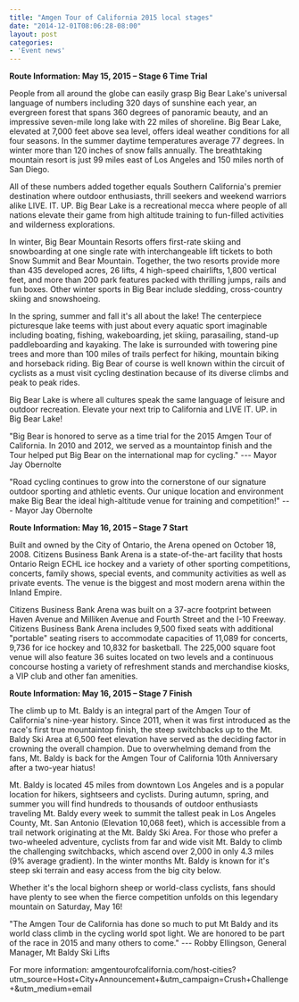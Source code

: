 ```yaml
---
title: "Amgen Tour of California 2015 local stages"
date: "2014-12-01T08:06:28-08:00"
layout: post
categories:
- 'Event news'
---
```


**Route Information: May 15, 2015 – Stage 6 Time Trial**

People from all around the globe can easily grasp Big Bear Lake's universal language of numbers including 320 days of sunshine each year, an evergreen forest that spans 360 degrees of panoramic beauty, and an impressive seven-mile long lake with 22 miles of shoreline. Big Bear Lake, elevated at 7,000 feet above sea level, offers ideal weather conditions for all four seasons. In the summer daytime temperatures average 77 degrees. In winter more than 120 inches of snow falls annually. The breathtaking mountain resort is just 99 miles east of Los Angeles and 150 miles north of San Diego.

All of these numbers added together equals Southern California's premier destination where outdoor enthusiasts, thrill seekers and weekend warriors alike LIVE. IT. UP. Big Bear Lake is a recreational mecca where people of all nations elevate their game from high altitude training to fun-filled activities and wilderness explorations.

In winter, Big Bear Mountain Resorts offers first-rate skiing and snowboarding at one single rate with interchangeable lift tickets to both Snow Summit and Bear Mountain. Together, the two resorts provide more than 435 developed acres, 26 lifts, 4 high-speed chairlifts, 1,800 vertical feet, and more than 200 park features packed with thrilling jumps, rails and fun boxes. Other winter sports in Big Bear include sledding, cross-country skiing and snowshoeing.

In the spring, summer and fall it's all about the lake! The centerpiece picturesque lake teems with just about every aquatic sport imaginable including boating, fishing, wakeboarding, jet skiing, parasailing, stand-up paddleboarding and kayaking. The lake is surrounded with towering pine trees and more than 100 miles of trails perfect for hiking, mountain biking and horseback riding. Big Bear of course is well known within the circuit of cyclists as a must visit cycling destination because of its diverse climbs and peak to peak rides.

Big Bear Lake is where all cultures speak the same language of leisure and outdoor recreation. Elevate your next trip to California and LIVE IT. UP. in Big Bear Lake!

"Big Bear is honored to serve as a time trial for the 2015 Amgen Tour of California. In 2010 and 2012, we served as a mountaintop finish and the Tour helped put Big Bear on the international map for cycling." --- Mayor Jay Obernolte

"Road cycling continues to grow into the cornerstone of our signature outdoor sporting and athletic events. Our unique location and environment make Big Bear the ideal high-altitude venue for training and competition!" --- Mayor Jay Obernolte

**Route Information: May 16, 2015 – Stage 7 Start**

Built and owned by the City of Ontario, the Arena opened on October 18, 2008. Citizens Business Bank Arena is a state-of-the-art facility that hosts Ontario Reign ECHL ice hockey and a variety of other sporting competitions, concerts, family shows, special events, and community activities as well as private events. The venue is the biggest and most modern arena within the Inland Empire.

Citizens Business Bank Arena was built on a 37-acre footprint between Haven Avenue and Milliken Avenue and Fourth Street and the I-10 Freeway. Citizens Business Bank Arena includes 9,500 fixed seats with additional "portable" seating risers to accommodate capacities of 11,089 for concerts, 9,736 for ice hockey and 10,832 for basketball. The 225,000 square foot venue will also feature 36 suites located on two levels and a continuous concourse hosting a variety of refreshment stands and merchandise kiosks, a VIP club and other fan amenities.

**Route Information: May 16, 2015 – Stage 7 Finish**

The climb up to Mt. Baldy is an integral part of the Amgen Tour of California's nine-year history. Since 2011, when it was first introduced as the race's first true mountaintop finish, the steep switchbacks up to the Mt. Baldy Ski Area at 6,500 feet elevation have served as the deciding factor in crowning the overall champion. Due to overwhelming demand from the fans, Mt. Baldy is back for the Amgen Tour of California 10th Anniversary after a two-year hiatus!

Mt. Baldy is located 45 miles from downtown Los Angeles and is a popular location for hikers, sightseers and cyclists. During autumn, spring, and summer you will find hundreds to thousands of outdoor enthusiasts traveling Mt. Baldy every week to summit the tallest peak in Los Angeles County, Mt. San Antonio (Elevation 10,068 feet), which is accessible from a trail network originating at the Mt. Baldy Ski Area. For those who prefer a two-wheeled adventure, cyclists from far and wide visit Mt. Baldy to climb the challenging switchbacks, which ascend over 2,000 in only 4.3 miles (9% average gradient). In the winter months Mt. Baldy is known for it's steep ski terrain and easy access from the big city below.

Whether it's the local bighorn sheep or world-class cyclists, fans should have plenty to see when the fierce competition unfolds on this legendary mountain on Saturday, May 16!

"The Amgen Tour de California has done so much to put Mt Baldy and its world class climb in the cycling world spot light. We are honored to be part of the race in 2015 and many others to come." --- Robby Ellingson, General Manager, Mt Baldy Ski Lifts

For more information: amgentourofcalifornia.com/host-cities?utm\_source=Host+City+Announcement+&amp;utm\_campaign=Crush+Challenge+&amp;utm\_medium=email